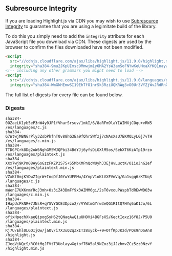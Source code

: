 ## Subresource Integrity

If you are loading Highlight.js via CDN you may wish to use [Subresource Integrity](https://developer.mozilla.org/en-US/docs/Web/Security/Subresource_Integrity) to guarantee that you are using a legimitate build of the library.

To do this you simply need to add the `integrity` attribute for each JavaScript file you download via CDN. These digests are used by the browser to confirm the files downloaded have not been modified.

```html
<script
  src="//cdnjs.cloudflare.com/ajax/libs/highlight.js/11.9.0/highlight.min.js"
  integrity="sha384-9mu2JKpUImscOMmwjm1y6MA2YsW3amSoFNYwKeUHxaXYKQ1naywWmamEGMdviEen"></script>
<!-- including any other grammars you might need to load -->
<script
  src="//cdnjs.cloudflare.com/ajax/libs/highlight.js/11.9.0/languages/go.min.js"
  integrity="sha384-WmGkHEmwSI19EhTfO1nrSk3RziUQKRWg3vO0Ur3VYZjWvJRdRnX4/scQg+S2w1fI"></script>
```

The full list of digests for every file can be found below.

### Digests

```
sha384-0OZaeLK1yb5eP3nW4y0JP1fVharSrsuv/1mkI/6/8aRFm9laYIWIMXjCOqu+vRW5 /es/languages/c.js
sha384-G7WtwjMBNGrPly3ZsbPhfnT0v88hG3Ea9fQhrSWfzj7cNAsXsU7EKMQLyLGj7vTH /es/languages/c.min.js
sha384-TTDGPCrk8Dg2oW6NghGM5WJQPbi34BdYJj6yfsDiGXlM5os/SebXT6KzATp19rzo /es/languages/plaintext.js
sha384-XXx7wj9KPm08AyGoGzzFKZP2S7S+S5MbKMPnQcWUyhJ3EjHvLuctK/O1ioJnG2ef /es/languages/plaintext.min.js
sha384-VZxKf0mjKYDwZIgrW+InqDfJ0YwYUFEMw/4YmpV1oKtVXFVmVq/Ga1vgq6zKTUqS /languages/c.js
sha384-mWenE7UXKnmYRcJ3mh+Os3iZ43BmFf9x3AZMM6gi/2sT6vxouPWspbTdREwWDO3w /languages/c.min.js
sha384-IHapUcPkNR+7JNsR+qYSVYGCE3Dpzo2//VYWtmGYrw3eQG1RItQ7HYq6aK1Jo/6L /languages/plaintext.js
sha384-ofjxHpechXkaeQipogSyH62tQNaqAwQiuUHOVi4BGFsX5/KectIoxz16f8J/P5U0 /languages/plaintext.min.js
sha384-Rj7U/Ehl0LGOIjQw/jaOv/i7X3uQ2qZxITz8xyck++9+OTfKpJKzd/PQs9nDSAn8 /highlight.js
sha384-ZJeqViNQcS/RC0tMqJFVtT3UolaywXgtofT6W5al9NZoz3jJJzhmvZCz5zz0NzvY /highlight.min.js
```

